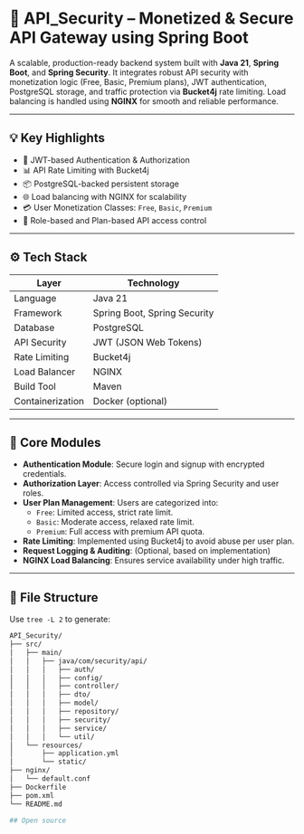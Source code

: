 # 🔐 API_Security – Monetized & Secure API Gateway using Spring Boot

A scalable, production-ready backend system built with **Java 21**, **Spring Boot**, and **Spring Security**. It integrates robust API security with monetization logic (Free, Basic, Premium plans), JWT authentication, PostgreSQL storage, and traffic protection via **Bucket4j** rate limiting. Load balancing is handled using **NGINX** for smooth and reliable performance.

---

## 💡 Key Highlights

- 🔐 JWT-based Authentication & Authorization
- 📊 API Rate Limiting with Bucket4j
- 📦 PostgreSQL-backed persistent storage
- 🌐 Load balancing with NGINX for scalability
- 💳 User Monetization Classes: `Free`, `Basic`, `Premium`
- 🔐 Role-based and Plan-based API access control

---

## ⚙️ Tech Stack

| Layer            | Technology             |
|------------------|------------------------|
| Language         | Java 21                |
| Framework        | Spring Boot, Spring Security |
| Database         | PostgreSQL             |
| API Security     | JWT (JSON Web Tokens)  |
| Rate Limiting    | Bucket4j               |
| Load Balancer    | NGINX                  |
| Build Tool       | Maven                  |
| Containerization | Docker (optional)      |

---

## 🧠 Core Modules

- **Authentication Module**: Secure login and signup with encrypted credentials.
- **Authorization Layer**: Access controlled via Spring Security and user roles.
- **User Plan Management**: Users are categorized into:
  - `Free`: Limited access, strict rate limit.
  - `Basic`: Moderate access, relaxed rate limit.
  - `Premium`: Full access with premium API quota.
- **Rate Limiting**: Implemented using Bucket4j to avoid abuse per user plan.
- **Request Logging & Auditing**: (Optional, based on implementation)
- **NGINX Load Balancing**: Ensures service availability under high traffic.

---

## 📁 File Structure

Use `tree -L 2` to generate:

```bash
API_Security/
├── src/
│   ├── main/
│   │   ├── java/com/security/api/
│   │   │   ├── auth/
│   │   │   ├── config/
│   │   │   ├── controller/
│   │   │   ├── dto/
│   │   │   ├── model/
│   │   │   ├── repository/
│   │   │   ├── security/
│   │   │   ├── service/
│   │   │   └── util/
│   └── resources/
│       ├── application.yml
│       └── static/
├── nginx/
│   └── default.conf
├── Dockerfile
├── pom.xml
└── README.md

## Open source
